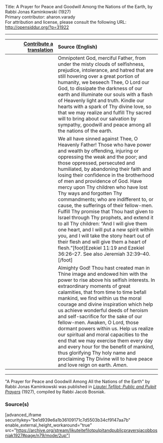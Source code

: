 <html>
<head></head>
<body>
Title: A Prayer for Peace and Goodwill Among the Nations of the Earth, by Rabbi Jonas Kaminkowski (1927)<br />
Primary contributor: aharon.varady<br />
For attribution and license, please consult the following URL: <a href="http://opensiddur.org/?p=31922">http://opensiddur.org/?p=31922</a>
<p />
<hr />

<table style="margin-left: auto;margin-right: auto;" class="draggable">
<thead><tr><th id="x" style="text-align: right;"><a href="/contributing/upload/">Contribute a translation</a></th><th style="text-align: left;">Source (English)</th></tr></thead>
<tbody>
<tr><td style="vertical-align:top;" width="33%">
<div class="liturgy"><span lang="he">

</span></div></td>
 
<td style="vertical-align:top;">
<div class="english">
Omnipotent God, merciful Father, 
from under the misty clouds of selfishness, 
prejudice, 
intolerance, 
and hatred 
that are still hovering over a great portion of humanity, 
we beseech Thee, O Lord our God, 
to dissipate the darkness of our earth 
and illuminate our souls 
with a flash of Heavenly light and truth. 
Kindle our hearts 
with a spark of Thy divine love, 
so that we may realize and fulfill 
Thy sacred will to bring about our salvation 
by sympathy, 
goodwill 
and peace 
among all the nations of the earth. 
</div></td></tr>


<tr><td style="vertical-align:top;">
<div class="liturgy"><span lang="he">

</span></div></td>
 
<td style="vertical-align:top;">
<div class="english">
We all have sinned against Thee, O Heavenly Father! 
Those who have power and wealth 
by offending, injuring or oppressing 
the weak and the poor; 
and those oppressed, persecuted and humiliated, 
by abandoning their faith 
and losing their confidence 
in the brotherhood of men 
and providence of God. 
Have mercy upon Thy children 
who have lost Thy ways 
and forgotten Thy commandments; 
who are indifferent to, 
or cause, 
the sufferings of their fellow-men. 
Fulfill Thy promise 
that Thou hast given to Israel through Thy prophets, 
and extend it to all Thy children: 
“And I will give them one heart, 
and I will put a new spirit within you, 
and I will take the stony heart out of their flesh 
and will give them a heart of flesh.”[foot]Ezekiel 11:19 and Ezekiel 36:26–27. See also Jeremiah 32:39–40.[/foot]
</div></td></tr>


<tr><td style="vertical-align:top;">
<div class="liturgy"><span lang="he">

</span></div></td>
 
<td style="vertical-align:top;">
<div class="english">
Almighty God! 
Thou hast created man in Thine image 
and endowed him with the power 
to rise above his selfish interests. 
In extraordinary moments of great calamities, 
that from time to time befall mankind, 
we find within us the moral courage 
and divine inspiration 
which help us achieve wonderful deeds 
of heroism and self-sacrifice 
for the sake of our fellow-men. 
Awaken, O Lord, those dormant powers within us. 
Help us realize our spiritual and moral capacities 
to the end that we may exercise them 
every day and every hour for the benefit of mankind, 
thus glorifying Thy holy name 
and proclaiming Thy Divine will 
to have peace and love reign on earth. 
<em>Amen</em>. 
</div></td></tr>
</tbody></table>

<hr />

"A Prayer for Peace and Goodwill Among All the Nations of the Earth" by Rabbi Jonas Kaminkowski was published in <em><a href="/?p=27967">Liqutei Tefilot: Public and Pulpit Prayers</a></em> (1927), compiled by Rabbi Jacob Bosniak.

<h3>Source(s)</h3>

[advanced_iframe securitykey="be1d939e6a1b36109171c7d5503b34cf9147aa7b" enable_external_height_workaround="true" src="https://archive.org/stream/likuteitefilotpulpitandpublicprayersjacobbosniak1927#page/n79/mode/2up"]

&nbsp;
</body>
</html>